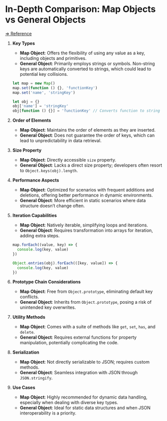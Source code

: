 # In-Depth Comparison: Map Objects vs General Objects

[=> Reference](https://techmade.medium.com/in-my-10-years-in-faang-i-never-knew-this-about-javascript-a0d1c2012267)

1. **Key Types**

   - **Map Object**: Offers the flexibility of using any value as a key, including objects and primitives.
   - **General Object**: Primarily employs strings or symbols. Non-string keys are automatically converted to strings, which could lead to potential key collisions.

   ```javascript
   let map = new Map()
   map.set(function () {}, 'functionKey')
   map.set('name', 'stringKey')

   let obj = {}
   obj['name'] = 'stringKey'
   obj[function () {}] = 'functionKey' // Converts function to string
   ```

2. **Order of Elements**

   - **Map Object**: Maintains the order of elements as they are inserted.
   - **General Object**: Does not guarantee the order of keys, which can lead to unpredictability in data retrieval.

3. **Size Property**

   - **Map Object**: Directly accessible `size` property.
   - **General Object**: Lacks a direct size property; developers often resort to `Object.keys(obj).length`.

4. **Performance Aspects**

   - **Map Object**: Optimized for scenarios with frequent additions and deletions, offering better performance in dynamic environments.
   - **General Object**: More efficient in static scenarios where data structure doesn’t change often.

5. **Iteration Capabilities**

   - **Map Object**: Natively iterable, simplifying loops and iterations.
   - **General Object**: Requires transformation into arrays for iteration, adding extra steps.

   ```javascript
   map.forEach((value, key) => {
     console.log(key, value)
   })

   Object.entries(obj).forEach(([key, value]) => {
     console.log(key, value)
   })
   ```

6. **Prototype Chain Considerations**

   - **Map Object**: Free from `Object.prototype`, eliminating default key conflicts.
   - **General Object**: Inherits from `Object.prototype`, posing a risk of unintended key overwrites.

7. **Utility Methods**

   - **Map Object**: Comes with a suite of methods like `get`, `set`, `has`, and `delete`.
   - **General Object**: Requires external functions for property manipulation, potentially complicating the code.

8. **Serialization**

   - **Map Object**: Not directly serializable to JSON; requires custom methods.
   - **General Object**: Seamless integration with JSON through `JSON.stringify`.

9. **Use Cases**

   - **Map Object**: Highly recommended for dynamic data handling, especially when dealing with diverse key types.
   - **General Object**: Ideal for static data structures and when JSON interoperability is a priority.
